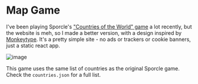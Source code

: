 # Map Game
I've been playing Sporcle's ["Countries of the World" game](https://www.sporcle.com/games/g/world) a lot recently, but the website is meh, so I made a better version, with a design inspired by [Monkeytype](https://monkeytype.com).
It's a pretty simple site - no ads or trackers or cookie banners, just a static react app.

![image](https://user-images.githubusercontent.com/97917457/219907925-2d5013e6-0d58-48fe-b91b-3e01e2c25a0f.png)

This game uses the same list of countries as the original Sporcle game. Check the `countries.json` for a full list.
